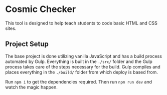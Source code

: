 # Cosmic Checker

This tool is designed to help teach students to code basic HTML and CSS sites.

## Project Setup

The base project is done utilizing vanilla JavaScript and has a build process automated by Gulp. Everything is built in the `./src/` folder and the Gulp process takes care of the steps necessary for the build. Gulp compiles and places everything in the `./build/` folder from which deploy is based from.

Run `npm i` to get the dependencies required. Then run `npm run dev` and watch the magic happen.
